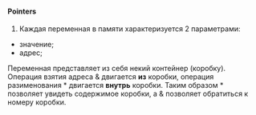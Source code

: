 #### Pointers

1. Каждая переменная в памяти характеризуется 2 параметрами:
- значение;
- адрес;

Переменная представляет из себя некий контейнер (коробку).
Операция взятия адреса & двигается **из** коробки, операция 
разименования * двигается **внутрь** коробки.
Таким образом * позволяет увидеть содержимое коробки, а & 
позволяет обратиться к номеру коробки.

